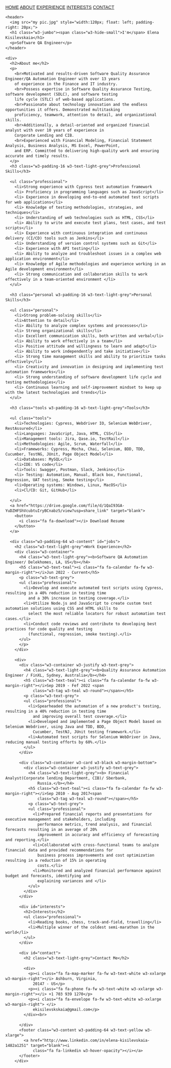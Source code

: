 
<html>
<title>Elena Kisilevskaia - RESUME</title>
<meta charset="UTF-8">
<meta name="viewport" content="width=device-width, initial-scale=1">
<link rel="stylesheet" href="https://fonts.googleapis.com/css?family=Montserrat">
<link rel="stylesheet" href="https://cdnjs.cloudflare.com/ajax/libs/font-awesome/4.7.0/css/font-awesome.min.css">
<style>
  body,
  h1,
  h2,
  h3,
  h4,
  h5,
  h6 {
    font-family: "Montserrat", sans-serif
  }

  .w3-row-padding img {
    margin-bottom: 12px
  }

  .w3-sidebar {
    width: 120px;
  }

  #main {
    margin-left: 120px
  }

  @media only screen and (max-width: 600px) {
    #main {
      margin-left: 0
    }
  }

  .navigation {
    display: flex;
    justify-content: space-evenly;
  }

  .navigation a {
    text-decoration: none;
    color: black;
    margin: 20px 0;
  }

  body {
    padding: 0 100px;
    background-color: rgb(232, 172, 172, 0.35);
  }
</style>

<body class="w3-black">

  <div class="navigation">
    <a href="#">HOME</a>
    <a href="#about">ABOUT</a>
    <a href="#jobs">EXPERIENCE</a>
    <a href="#interests">INTERESTS</a>
    <a href="#contact">CONTACT</a>
  </div>
  <div class="w3-padding-large" id="main">

    <header>
      <img src="my pic.jpg" style="width:120px; float: left; padding-right: 20px;">
      <h1 class="w3-jumbo"><span class="w3-hide-small">I'm</span> Elena Kisilevskaia</h1>
      <p>Software QA Engineer</p>
    </header>

    <div>
      <h2>About me</h2>
      <p>
        <br>Motivated and results-driven Software Quality Assurance Engineer/QA Automation Engineer with over 13 years
        of experience in the Finance and IT industry.
        <br>Possess expertise in Software Quality Assurance Testing, software development (SDLC), and software testing
        life cycle (STLC) of web-based applications.
        <br>Passionate about technology innovation and the endless opportunities it offers. Demonstrated multitasking
        proficiency, teamwork, attention to detail, and organizational skills.
        <br>Additionally, a detail-oriented and organized financial analyst with over 10 years of experience in
        Corporate Lending and CIB.
        <br>Experienced with Financial Modeling, Financial Statement Analysis, Business Analysis, MS Excel, PowerPoint,
        and ERP. Committed to delivering high-quality work and ensuring accurate and timely results.
      </p>
      <h3 class="w3-padding-16 w3-text-light-grey">Professional Skills</h3>

      <ul class="professional">
        <li>Strong experience with Cypress test automation framework
        <li> Proficiency in programming languages such as JavaScript</li>
        <li> Experience in developing end-to-end automated test scripts for web applications</li>
        <li> Knowledge of testing methodologies, strategies, and techniques</li>
        <li> Understanding of web technologies such as HTML, CSS</li>
        <li> Ability to write and execute test plans, test cases, and test scripts</li>
        <li> Experience with continuous integration and continuous delivery (CI/CD) tools such as Jenkins</li>
        <li> Understanding of version control systems such as Git</li>
        <li> Experience with API testing</li>
        <li> Ability to analyze and troubleshoot issues in a complex web application environment</li>
        <li> Knowledge of Agile methodologies and experience working in an Agile development environment</li>
        <li> Strong communication and collaboration skills to work effectively in a team-oriented environment </li>
      </ul>

      <h3 class="personal w3-padding-16 w3-text-light-grey">Personal Skills</h3>

      <ul class="personal">
        <li>Strong problem-solving skills</li>
        <li>Attention to detail</li>
        <li> Ability to analyze complex systems and processes</li>
        <li> Strong organizational skills</li>
        <li> Excellent communication skills, both written and verbal</li>
        <li> Ability to work effectively in a team</li>
        <li> Positive attitude and willingness to learn and adapt</li>
        <li> Ability to work independently and take initiative</li>
        <li> Strong time management skills and ability to prioritize tasks effectively</li>
        <li> Creativity and innovation in designing and implementing test automation frameworks</li>
        <li> Strong understanding of software development life cycle and testing methodologies</li>
        <li> Continuous learning and self-improvement mindset to keep up with the latest technologies and trends</li>
      </ul>

      <h3 class="tools w3-padding-16 w3-text-light-grey">Tools</h3>

      <ul class="tools">
        <li>Technologies: Cypress, Webdriver IO, Selenium WebDriver, RestAssured</li>
        <li>Languages: JavaScript, Java, HTML, CSS</li>
        <li>Management tools: Jira, Qase.io, TestRail</li>
        <li>Methodologies: Agile, Scrum, Waterfall</li>
        <li>Frameworks: Cypress, Mocha, Chai, Selenium, BDD, TDD, Cucumber, TestNG, JUnit, Page Object Model</li>
        <li>Databases: MySQL</li>
        <li>IDE: VS code</li>
        <li>Tools: Swagger, Postman, Slack, Jenkins</li>
        <li> Testing: Automation, Manual, Black box, Functional, Regression, UAT testing, Smoke testing</li>
        <li>Operating systems: Windows, Linux, MacOS</li>
        <li>Cl/CD: Git, GitHub</li>

      </ul>
      <a href="https://drive.google.com/file/d/1QaI93GA-YuDZHFShVcubtuIryBCnabz5/view?usp=share_link" target="blank">
        <button>
          <i class="fa fa-download"></i> Download Resume
        </button>
      </a>

      <div class="w3-padding-64 w3-content" id="jobs">
        <h2 class="w3-text-light-grey">Work Experience</h2>
        <div class="w3-container">
          <h4 class="w3-text-light-grey"><b>Software QA Automation Engineer/ Delekhomes, LA, US</b></h4>
          <h5 class="w3-text-teal"><i class="fa fa-calendar fa-fw w3-margin-right"></i>Jun 2022 - Current</h5>
          <p class="w3-text-grey">
          <ul class="professional">
            <li>Develop and execute automated test scripts using Cypress, resulting in a 40% reduction in testing time
              and a 30% increase in testing coverage.</li>
            <li>Utilize Node.js and JavaScript to create custom test automation solutions using CSS and HTML skills to
              select the most reliable locators for robust automation test cases.</li>
            <li>Conduct code reviews and contribute to developing best practices for code quality and testing
              (functional, regression, smoke testing).</li>
          </ul>
          </p>
        </div>

        <div>
          <div class="w3-container w3-justify w3-text-grey">
            <h4 class="w3-text-light-grey"><b>Quality Assurance Automation Engineer / FinXL, Sydney, Australia</b></h4>
            <h5 class="w3-text-teal"><i class="fa fa-calendar fa-fw w3-margin-right"></i>Sep 2019 - Fef 2022 <span
                class="w3-tag w3-teal w3-round"></span></h5>
            <p class="w3-text-grey">
            <ul class="professional">
              <li>Spearheaded the automation of a new product's testing, resulting in a 40% reduction in testing time
                and improving overall test coverage.</li>
              <li>Developed and implemented a Page Object Model based on Selenium Webdriver, using Java and TDD, BDD,
                Cucumber, TestNJ, JUnit testing framework.</li>
              <li>Automated test scripts for Selenium WebDriver in Java, reducing manual testing efforts by 60%.</li>
            </ul>
          </div>

          <div class="w3-container w3-card w3-black w3-margin-bottom">
            <div class="w3-container w3-justify w3-text-grey">
              <h4 class="w3-text-light-grey"><b> Financial Analyst(Corporate lending Department, CIB)/ Sberbank,
                  Russia.</b></h4>
              <h5 class="w3-text-teal"><i class="fa fa-calendar fa-fw w3-margin-right"></i>Sep 2010 - Aug 2017<span
                  class="w3-tag w3-teal w3-round"></span></h5>
              <p class="w3-text-grey">
              <ul class="professional">
                <li>Prepared financial reports and presentations for executive management and stakeholders, including
                  performance metrics, trend analysis, and financial forecasts resulting in an average of 20%
                  improvement in accuracy and efficiency of forecasting and reporting.</li>
                <li>Collaborated with cross-functional teams to analyze financial data and provided recommendations for
                  business process improvements and cost optimization resulting in a reduction of 15% in operating
                  costs.</li>
                <li>Monitored and analyzed financial performance against budget and forecasts, identifying and
                  explaining variances and </li>
              </ul>
            </div>
          </div>

          <div id="interests">
            <h2>Interests</h2>
            <ul class="professional">
              <li>Reading books, chess, track-and-field, travelling</li>
              <li>Multiple winner of the coldest semi-marathon in the world</li>
            </ul>
          </div>

          <div id="contact">
            <h2 class="w3-text-light-grey">Contact Me</h2>

            <div>
              <p><i class="fa fa-map-marker fa-fw w3-text-white w3-xxlarge w3-margin-right"></i> Ashburn, Virginia,
                20147 - US</p>
              <p><i class="fa fa-phone fa-fw w3-text-white w3-xxlarge w3-margin-right"></i> +1 703 939 1270</p>
              <p><i class="fa fa-envelope fa-fw w3-text-white w3-xxlarge w3-margin-right"> </i>
                ekisilevskskaia@gmail.com</p>
            </div><br>

          </div>
          <footer class="w3-content w3-padding-64 w3-text-yellow w3-xlarge">
            <a href="http://www.linkedin.com/in/elena-kisilevskaia-1482a1251" target="blank"><i
                class="fa fa-linkedin w3-hover-opacity"></i></a>
          </footer>
        </div>

</body>

</html>
